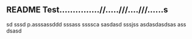 ## README Test...............//.....///....///......s
sd
sssd
p.asssassddd
sssass
ssssca
sasdasd
sssjss
asdasdasdsas
ass
dsasd
